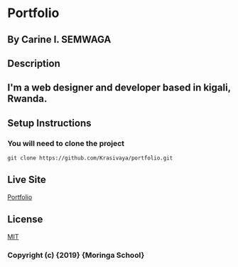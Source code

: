# Portfolio
## By **Carine I. SEMWAGA**
## Description
## I'm a web designer and developer based in kigali, Rwanda.
## Setup Instructions
### You will need to clone the project
```
git clone https://github.com/Krasivaya/portfolio.git
```
## Live Site
[Portfolio](https://krasivaya.github.io/portfolio/)

## License
[MIT](https://choosealicense.com/licenses/mit/)

### Copyright (c) {2019} **{Moringa School}**